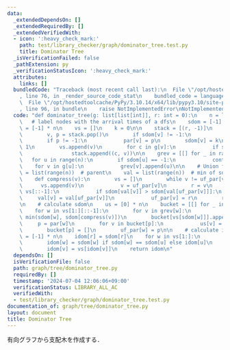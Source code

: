 ```yaml
---
data:
  _extendedDependsOn: []
  _extendedRequiredBy: []
  _extendedVerifiedWith:
  - icon: ':heavy_check_mark:'
    path: test/library_checker/graph/dominator_tree.test.py
    title: Dominator Tree
  _isVerificationFailed: false
  _pathExtension: py
  _verificationStatusIcon: ':heavy_check_mark:'
  attributes:
    links: []
  bundledCode: "Traceback (most recent call last):\n  File \"/opt/hostedtoolcache/PyPy/3.10.14/x64/lib/pypy3.10/site-packages/onlinejudge_verify/documentation/build.py\"\
    , line 76, in _render_source_code_stat\n    bundled_code = language.bundle(\n\
    \  File \"/opt/hostedtoolcache/PyPy/3.10.14/x64/lib/pypy3.10/site-packages/onlinejudge_verify/languages/python.py\"\
    , line 96, in bundle\n    raise NotImplementedError\nNotImplementedError\n"
  code: "def dominator_tree(g: list[list[int]], r: int = 0):\n    n = len(g)\n\n \
    \   # label nodes with the arrival times of a dfs\n    sdom = [-1] * n\n    par\
    \ = [-1] * n\n    vs = []\n    k = 0\n\n    stack = [(r, -1)]\n    while stack:\n\
    \        v, p = stack.pop()\n        if sdom[v] != -1:\n            continue\n\
    \        if p != -1:\n            par[v] = p\n        sdom[v] = k\n        k +=\
    \ 1\n        vs.append(v)\n        for c in g[v]:\n            if sdom[c] == -1:\n\
    \                stack.append((c, v))\n\n    grev = [[] for _ in range(n)]\n \
    \   for u in range(n):\n        if sdom[u] == -1:\n            continue\n    \
    \    for v in g[u]:\n            grev[v].append(u)\n\n    # Union find\n    uf_par\
    \ = list(range(n))  # parent\n    val = list(range(n))  # min of sdom's v\n\n\
    \    def compress(v):\n        vs = []\n        while v != uf_par[v]:\n      \
    \      vs.append(v)\n            v = uf_par[v]\n        r = v\n        for v in\
    \ vs[::-1]:\n            if sdom[val[v]] > sdom[val[uf_par[v]]]:\n           \
    \     val[v] = val[uf_par[v]]\n            uf_par[v] = r\n        return val[v]\n\
    \n    # calculate sdom\n    us = [0] * n\n    bucket = [[] for _ in range(n)]\n\
    \    for w in vs[1:][::-1]:\n        for v in grev[w]:\n            sdom[w] =\
    \ min(sdom[w], sdom[compress(v)])\n        bucket[vs[sdom[w]]].append(w)\n   \
    \     p = par[w]\n        for v in bucket[p]:\n            us[v] = compress(v)\n\
    \        bucket[p] = []\n        uf_par[w] = p\n\n    # calculate idom\n    idom\
    \ = [-1] * n\n    idom[r] = sdom[r]\n    for w in vs[1:]:\n        u = us[w]\n\
    \        idom[w] = sdom[w] if sdom[w] == sdom[u] else idom[u]\n    for v in vs:\n\
    \        idom[v] = vs[idom[v]]\n    return idom\n"
  dependsOn: []
  isVerificationFile: false
  path: graph/tree/dominator_tree.py
  requiredBy: []
  timestamp: '2024-07-04 12:06:06+09:00'
  verificationStatus: LIBRARY_ALL_AC
  verifiedWith:
  - test/library_checker/graph/dominator_tree.test.py
documentation_of: graph/tree/dominator_tree.py
layout: document
title: Dominator Tree
---
```


有向グラフから支配木を作成する．